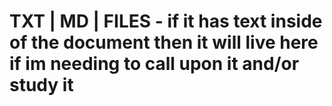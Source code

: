 # TXT | MD | FILES - if it has text inside of the document then it will live here if im needing to call upon it and/or study it
